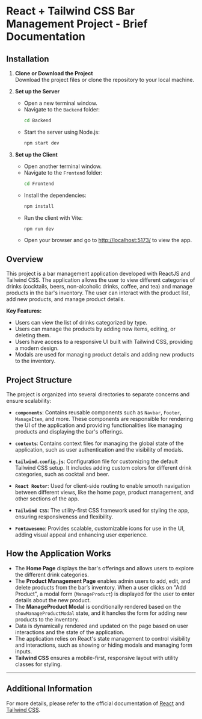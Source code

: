 # React + Tailwind CSS Bar Management Project - Brief Documentation

## Installation

1. **Clone or Download the Project**  
   Download the project files or clone the repository to your local machine.

2. **Set up the Server**

    - Open a new terminal window.
    - Navigate to the `Backend` folder:
        ```bash
        cd Backend
        ```
    - Start the server using Node.js:
        ```bash
        npm start dev
        ```

3. **Set up the Client**
    - Open another terminal window.
    - Navigate to the `Frontend` folder:
        ```bash
        cd Frontend
        ```
    - Install the dependencies:
        ```bash
        npm install
        ```
    - Run the client with Vite:
        ```bash
        npm run dev
        ```
    - Open your browser and go to [http://localhost:5173/](http://localhost:5173/) to view the app.

## Overview

This project is a bar management application developed with ReactJS and Tailwind CSS. The application allows the user to view different categories of drinks (cocktails, beers, non-alcoholic drinks, coffee, and tea) and manage products in the bar's inventory. The user can interact with the product list, add new products, and manage product details.

**Key Features:**

-   Users can view the list of drinks categorized by type.
-   Users can manage the products by adding new items, editing, or deleting them.
-   Users have access to a responsive UI built with Tailwind CSS, providing a modern design.
-   Modals are used for managing product details and adding new products to the inventory.

## Project Structure

The project is organized into several directories to separate concerns and ensure scalability:

-   **`components`**: Contains reusable components such as `Navbar`, `Footer`, `ManageItem`, and more. These components are responsible for rendering the UI of the application and providing functionalities like managing products and displaying the bar's offerings.

-   **`contexts`**: Contains context files for managing the global state of the application, such as user authentication and the visibility of modals.

-   **`tailwind.config.js`**: Configuration file for customizing the default Tailwind CSS setup. It includes adding custom colors for different drink categories, such as cocktail and beer.

-   **`React Router`**: Used for client-side routing to enable smooth navigation between different views, like the home page, product management, and other sections of the app.

-   **`Tailwind CSS`**: The utility-first CSS framework used for styling the app, ensuring responsiveness and flexibility.

-   **`Fontawesome`**: Provides scalable, customizable icons for use in the UI, adding visual appeal and enhancing user experience.

## How the Application Works

-   The **Home Page** displays the bar's offerings and allows users to explore the different drink categories.
-   The **Product Management Page** enables admin users to add, edit, and delete products from the bar’s inventory. When a user clicks on "Add Product", a modal form (`ManageProduct`) is displayed for the user to enter details about the new product.
-   The **ManageProduct Modal** is conditionally rendered based on the `showManageProductModal` state, and it handles the form for adding new products to the inventory.
-   Data is dynamically rendered and updated on the page based on user interactions and the state of the application.
-   The application relies on React's state management to control visibility and interactions, such as showing or hiding modals and managing form inputs.
-   **Tailwind CSS** ensures a mobile-first, responsive layout with utility classes for styling.

---

## Additional Information

For more details, please refer to the official documentation of [React](https://reactjs.org/docs/getting-started.html) and [Tailwind CSS](https://tailwindcss.com/docs).
